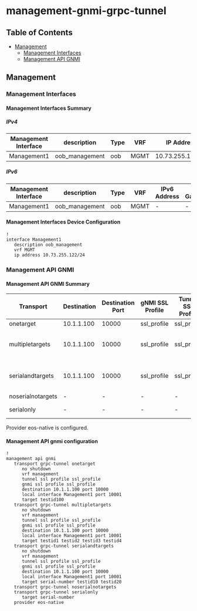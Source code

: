 # management-gnmi-grpc-tunnel

## Table of Contents

- [Management](#management)
  - [Management Interfaces](#management-interfaces)
  - [Management API GNMI](#management-api-gnmi)

## Management

### Management Interfaces

#### Management Interfaces Summary

##### IPv4

| Management Interface | description | Type | VRF | IP Address | Gateway |
| -------------------- | ----------- | ---- | --- | ---------- | ------- |
| Management1 | oob_management | oob | MGMT | 10.73.255.122/24 | 10.73.255.2 |

##### IPv6

| Management Interface | description | Type | VRF | IPv6 Address | IPv6 Gateway |
| -------------------- | ----------- | ---- | --- | ------------ | ------------ |
| Management1 | oob_management | oob | MGMT | - | - |

#### Management Interfaces Device Configuration

```eos
!
interface Management1
   description oob_management
   vrf MGMT
   ip address 10.73.255.122/24
```

### Management API GNMI

#### Management API GNMI Summary

| Transport | Destination | Destination Port | gNMI SSL Profile | Tunnel SSL Profile | VRF | Local Interface | Local Port | Target ID |
| --------- | ----------- | ---------------- | ---------------- | ------------------ | --- | --------------- | ---------- | --------- |
| onetarget | 10.1.1.100 | 10000 | ssl_profile | ssl_profile | management | Management1 | 10001 | testid100 |
| multipletargets | 10.1.1.100 | 10000 | ssl_profile | ssl_profile | management | Management1 | 10001 | testid1 testid2 testid3 testid4 |
| serialandtargets | 10.1.1.100 | 10000 | ssl_profile | ssl_profile | management | Management1 | 10001 | Serial-Number testid10 testid20 |
| noserialnotargets | - | - | - | - | - | - | - |  |
| serialonly | - | - | - | - | - | - | - | Serial-Number |

Provider eos-native is configured.

#### Management API gnmi configuration

```eos
!
management api gnmi
   transport grpc-tunnel onetarget
      no shutdown
      vrf management
      tunnel ssl profile ssl_profile
      gnmi ssl profile ssl_profile
      destination 10.1.1.100 port 10000
      local interface Management1 port 10001
      target testid100
   transport grpc-tunnel multipletargets
      no shutdown
      vrf management
      tunnel ssl profile ssl_profile
      gnmi ssl profile ssl_profile
      destination 10.1.1.100 port 10000
      local interface Management1 port 10001
      target testid1 testid2 testid3 testid4
   transport grpc-tunnel serialandtargets
      no shutdown
      vrf management
      tunnel ssl profile ssl_profile
      gnmi ssl profile ssl_profile
      destination 10.1.1.100 port 10000
      local interface Management1 port 10001
      target serial-number testid10 testid20
   transport grpc-tunnel noserialnotargets
   transport grpc-tunnel serialonly
      target serial-number
   provider eos-native
```
